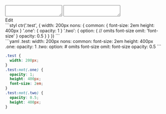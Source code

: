 <div data-size="420" class="code-cont" data-example="omit">
    <div class="code">
        <div class="code-wrap">
            <textarea id="stylus"></textarea>
            <textarea id="css"></textarea>
            <div class="edit-code">
                <span>Edit</span>
            </div>
        </div>
    </div>
</div>


<div data-size="420" data-examples="stylus"></div>
```styl
ctr('.test', {
  width: 200px
  nons: {
    common: {
      font-size: 2em
      height: 400px
    }
    '.one': {
      opacity: 1
    }
    '.two': {
      option: {
        // omits font-size
        omit: 'font-size'
      }
      opacity: 0.5
    }
  }
})
```

<div data-size="420" data-examples="yaml"></div>
```yaml
.test:
  width: 200px
  nons:
    common:
      font-size: 2em
      height: 400px
    .one:
      opacity: 1
    .two:
      option:
        # omits font-size
        omit: font-size
      opacity: 0.5
```

```css
.test {
  width: 200px;
}
.test:not(.one) {
  opacity: 1;
  height: 400px;
  font-size: 2em;
}
.test:not(.two) {
  opacity: 0.5;
  height: 400px;
}
```
<div class="cf"></div>
